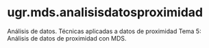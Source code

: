 # ugr.mds.analisisdatosproximidad
Análisis de datos. Técnicas aplicadas a datos de proximidad Tema 5: Análisis de datos de proximidad con MDS.
